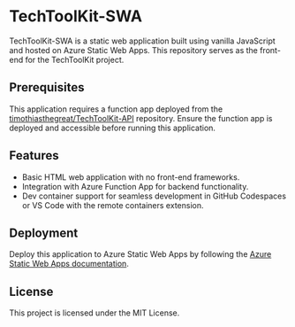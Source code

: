 # TechToolKit-SWA

TechToolKit-SWA is a static web application built using vanilla JavaScript and hosted on Azure Static Web Apps. This repository serves as the front-end for the TechToolKit project.

## Prerequisites

This application requires a function app deployed from the [timothiasthegreat/TechToolKit-API](https://github.com/timothiasthegreat/TechToolKit-API) repository. Ensure the function app is deployed and accessible before running this application.

## Features

- Basic HTML web application with no front-end frameworks.
- Integration with Azure Function App for backend functionality.
- Dev container support for seamless development in GitHub Codespaces or VS Code with the remote containers extension.

## Deployment

Deploy this application to Azure Static Web Apps by following the [Azure Static Web Apps documentation](https://docs.microsoft.com/azure/static-web-apps/overview).

## License

This project is licensed under the MIT License.
